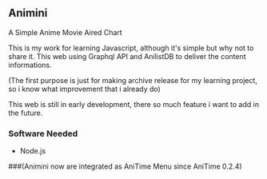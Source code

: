 ## Animini
A Simple Anime Movie Aired Chart

This is my work for learning Javascript, although it's simple but why not to share it. This web using Graphql API and AnilistDB to deliver the content informations.

(The first purpose is just for making archive release for my learning project, so i know what improvement that i already do)

This web is still in early development, there so much feature i want to add in the future.

### Software Needed
- Node.js

###(Animini now are integrated as AniTime Menu since AniTime 0.2.4)
